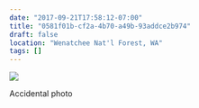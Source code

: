 ```yaml
---
date: "2017-09-21T17:58:12-07:00"
title: "0581f01b-cf2a-4b70-a49b-93addce2b974"
draft: false
location: "Wenatchee Nat'l Forest, WA"
tags: []
---
```


![](https://d17enza3bfujl8.cloudfront.net/DSCF8446.jpg)

Accidental photo
